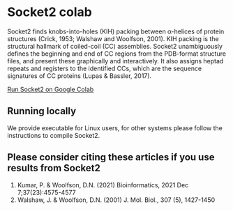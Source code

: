 # Socket2 colab

Socket2 finds knobs-into-holes (KIH) packing between α-helices of protein structures (Crick, 1953; Walshaw and Woolfson, 2001). KIH packing is the structural hallmark of coiled-coil (CC) assemblies. Socket2 unambiguously defines the beginning and end of CC regions from the PDB-format structure files, and present these graphically and interactively. It also assigns heptad repeats and registers to the identified CCs, which are the sequence signatures of CC proteins (Lupas & Bassler, 2017).

[Run Socket2 on Google Colab](https://colab.research.google.com/drive/1l0kRPu5-LGAvZNBDyF9RX1H2-tqm6NaI?usp=sharing)

## Running locally
We provide executable for Linux users, for other systems please follow the instructions to compile Socket2.

## Please consider citing these articles if you use results from Socket2
1. Kumar, P. & Woolfson, D.N. (2021) Bioinformatics, 2021 Dec 7;37(23):4575-4577
2. Walshaw, J. & Woolfson, D.N. (2001) J. Mol. Biol., 307 (5), 1427-1450
